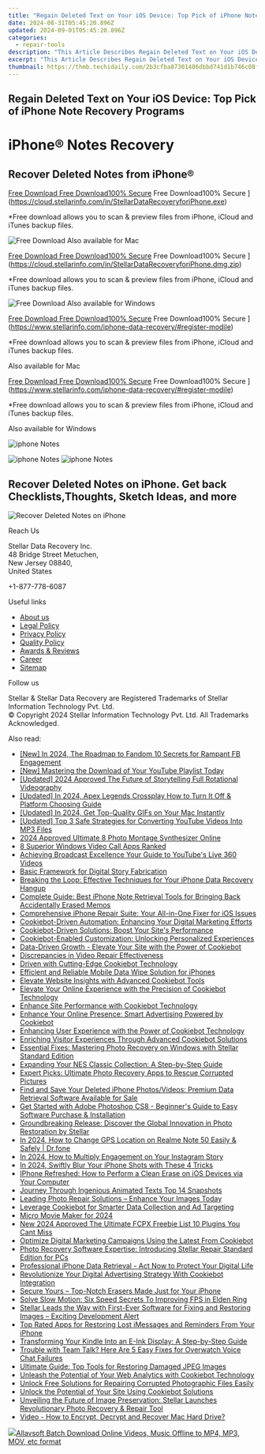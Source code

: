 ```yaml
---
title: "Regain Deleted Text on Your iOS Device: Top Pick of iPhone Note Recovery Programs"
date: 2024-08-31T05:45:20.896Z
updated: 2024-09-01T05:45:20.896Z
categories:
  - repair-tools
description: "This Article Describes Regain Deleted Text on Your iOS Device: Top Pick of iPhone Note Recovery Programs"
excerpt: "This Article Describes Regain Deleted Text on Your iOS Device: Top Pick of iPhone Note Recovery Programs"
thumbnail: https://thmb.techidaily.com/2b3cfba87301486dbbd741d1b746c08f2612d680177b5f240dd8a8230542393a.jpg
---
```


## Regain Deleted Text on Your iOS Device: Top Pick of iPhone Note Recovery Programs

# iPhone® Notes Recovery

## Recover Deleted Notes from iPhone®

[Free Download Free Download100% Secure](https://www.stellarinfo.com/gdc/iphone-recovery/images/win.png) Free Download100% Secure ](https://cloud.stellarinfo.com/in/StellarDataRecoveryforiPhone.exe)

 \*Free download allows you to scan & preview files from iPhone, iCloud and iTunes backup files.

![Free Download](https://www.stellarinfo.com/gdc/iphone-recovery/images/small-apple.png) Also available for Mac

[Free Download Free Download100% Secure](https://www.stellarinfo.com/gdc/iphone-recovery/images/mac.png) Free Download100% Secure ](https://cloud.stellarinfo.com/in/StellarDataRecoveryforiPhone.dmg.zip)

 \*Free download allows you to scan & preview files from iPhone, iCloud and iTunes backup files.

![Free Download](https://www.stellarinfo.com/gdc/iphone-recovery/images/small-windows.png) Also available for Windows

[Free Download Free Download100% Secure](https://www.stellarinfo.com/gdc/iphone-recovery/images/win.png) Free Download100% Secure ](https://www.stellarinfo.com/iphone-data-recovery/#register-modile)

 \*Free download allows you to scan & preview files from iPhone, iCloud and iTunes backup files.

 Also available for Mac

[Free Download Free Download100% Secure](https://www.stellarinfo.com/gdc/iphone-recovery/images/mac.png) Free Download100% Secure ](https://www.stellarinfo.com/iphone-data-recovery/#register-modile)

 \*Free download allows you to scan & preview files from iPhone, iCloud and iTunes backup files.

 Also available for Windows

![iphone Notes](https://www.stellarinfo.com/iphone-data-recovery/images/notes.png)

![iphone Notes](https://www.stellarinfo.com/iphone-data-recovery/images/notes.png) ![iphone Notes](https://www.stellarinfo.com/iphone-data-recovery/iphone-recovery/images/bg1-old.png)

## Recover Deleted Notes on iPhone. Get back Checklists,Thoughts, Sketch Ideas, and more

![Recover Deleted Notes on iPhone](https://www.stellarinfo.com/iphone-data-recovery/images/icon-note.png)

Reach Us

 Stellar Data Recovery Inc.  
 48 Bridge Street Metuchen,  
 New Jersey 08840,  
 United States

+1-877-778-6087

Useful links

* [About us](https://tools.techidaily.com/stellardata-recovery/buy-now/)
* [Legal Policy](https://tools.techidaily.com/stellardata-recovery/buy-now/)
* [Privacy Policy](https://tools.techidaily.com/stellardata-recovery/buy-now/)
* [Quality Policy](https://tools.techidaily.com/stellardata-recovery/buy-now/)
* [Awards & Reviews](https://tools.techidaily.com/stellardata-recovery/buy-now/)
* [Career](https://tools.techidaily.com/stellardata-recovery/buy-now/)
* [Sitemap](https://www.stellarinfo.com/sitemap.php)

Follow us

[](https://www.facebook.com/stellarinfo) [](https://twitter.com/stellarinfo) [](https://www.linkedin.com/company/stellardatarecovery/) [](https://www.youtube.com/user/stellarite)

 Stellar & Stellar Data Recovery are Registered Trademarks of Stellar Information Technology Pvt. Ltd.  
 © Copyright 2024 Stellar Information Technology Pvt. Ltd. All Trademarks Acknowledged.

<ins class="adsbygoogle"
     style="display:block"
     data-ad-format="autorelaxed"
     data-ad-client="ca-pub-7571918770474297"
     data-ad-slot="1223367746"></ins>



<ins class="adsbygoogle"
     style="display:block"
     data-ad-client="ca-pub-7571918770474297"
     data-ad-slot="8358498916"
     data-ad-format="auto"
     data-full-width-responsive="true"></ins>

<span class="atpl-alsoreadstyle">Also read:</span>
<div><ul>
<li><a href="https://facebook-video-recording.techidaily.com/new-in-2024-the-roadmap-to-fandom-10-secrets-for-rampant-fb-engagement/"><u>[New] In 2024, The Roadmap to Fandom  10 Secrets for Rampant FB Engagement</u></a></li>
<li><a href="https://facebook-video-share.techidaily.com/new-mastering-the-download-of-your-youtube-playlist-today/"><u>[New] Mastering the Download of Your YouTube Playlist Today</u></a></li>
<li><a href="https://fox-http.techidaily.com/updated-2024-approved-the-future-of-storytelling-full-rotational-videography/"><u>[Updated] 2024 Approved  The Future of Storytelling  Full Rotational Videography</u></a></li>
<li><a href="https://screen-video-capture.techidaily.com/updated-in-2024-apex-legends-crossplay-how-to-turn-it-off-and-platform-choosing-guide/"><u>[Updated] In 2024, Apex Legends Crossplay  How to Turn It Off & Platform Choosing Guide</u></a></li>
<li><a href="https://screen-sharing-recording.techidaily.com/updated-in-2024-get-top-quality-gifs-on-your-mac-instantly/"><u>[Updated] In 2024, Get Top-Quality GIFs on Your Mac Instantly</u></a></li>
<li><a href="https://eaxpv-info.techidaily.com/updated-top-3-safe-strategies-for-converting-youtube-videos-into-mp3-files/"><u>[Updated] Top 3 Safe Strategies for Converting YouTube Videos Into MP3 Files</u></a></li>
<li><a href="https://some-skills.techidaily.com/2024-approved-ultimate-8-photo-montage-synthesizer-online/"><u>2024 Approved  Ultimate 8 Photo Montage Synthesizer Online</u></a></li>
<li><a href="https://desktop-recording.techidaily.com/8-superior-windows-video-call-apps-ranked/"><u>8 Superior Windows Video Call Apps Ranked</u></a></li>
<li><a href="https://youtube-sure.techidaily.com/ving-broadcast-excellence-your-guide-to-youtubes-live-360-videos/"><u>Achieving Broadcast Excellence  Your Guide to YouTube's Live 360 Videos</u></a></li>
<li><a href="https://extra-resources.techidaily.com/basic-framework-for-digital-story-fabrication/"><u>Basic Framework for Digital Story Fabrication</u></a></li>
<li><a href="https://data-safeguard.techidaily.com/breaking-the-loop-effective-techniques-for-your-iphone-data-recovery-hangup/"><u>Breaking the Loop: Effective Techniques for Your iPhone Data Recovery Hangup</u></a></li>
<li><a href="https://data-safeguard.techidaily.com/complete-guide-best-iphone-note-retrieval-tools-for-bringing-back-accidentally-erased-memos/"><u>Complete Guide: Best iPhone Note Retrieval Tools for Bringing Back Accidentally Erased Memos</u></a></li>
<li><a href="https://data-safeguard.techidaily.com/comprehensive-iphone-repair-suite-your-all-in-one-fixer-for-ios-issues/"><u>Comprehensive iPhone Repair Suite: Your All-in-One Fixer for iOS Issues</u></a></li>
<li><a href="https://data-safeguard.techidaily.com/cookiebot-driven-automation-enhancing-your-digital-marketing-efforts/"><u>Cookiebot-Driven Automation: Enhancing Your Digital Marketing Efforts</u></a></li>
<li><a href="https://data-safeguard.techidaily.com/cookiebot-driven-solutions-boost-your-sites-performance/"><u>Cookiebot-Driven Solutions: Boost Your Site's Performance</u></a></li>
<li><a href="https://data-safeguard.techidaily.com/cookiebot-enabled-customization-unlocking-personalized-experiences/"><u>Cookiebot-Enabled Customization: Unlocking Personalized Experiences</u></a></li>
<li><a href="https://data-safeguard.techidaily.com/data-driven-growth-elevate-your-site-with-the-power-of-cookiebot/"><u>Data-Driven Growth - Elevate Your Site with the Power of Cookiebot</u></a></li>
<li><a href="https://data-wizards.techidaily.com/1720669176420-discrepancies-in-video-repair-effectiveness/"><u>Discrepancies in Video Repair Effectiveness</u></a></li>
<li><a href="https://data-safeguard.techidaily.com/driven-with-cutting-edge-cookiebot-technology/"><u>Driven with Cutting-Edge Cookiebot Technology</u></a></li>
<li><a href="https://data-safeguard.techidaily.com/efficient-and-reliable-mobile-data-wipe-solution-for-iphones/"><u>Efficient and Reliable Mobile Data Wipe Solution for iPhones</u></a></li>
<li><a href="https://data-safeguard.techidaily.com/elevate-website-insights-with-advanced-cookiebot-tools/"><u>Elevate Website Insights with Advanced Cookiebot Tools</u></a></li>
<li><a href="https://data-safeguard.techidaily.com/elevate-your-online-experience-with-the-precision-of-cookiebot-technology/"><u>Elevate Your Online Experience with the Precision of Cookiebot Technology</u></a></li>
<li><a href="https://data-safeguard.techidaily.com/enhance-site-performance-with-cookiebot-technology/"><u>Enhance Site Performance with Cookiebot Technology</u></a></li>
<li><a href="https://data-safeguard.techidaily.com/enhance-your-online-presence-smart-advertising-powered-by-cookiebot/"><u>Enhance Your Online Presence: Smart Advertising Powered by Cookiebot</u></a></li>
<li><a href="https://data-safeguard.techidaily.com/enhancing-user-experience-with-the-power-of-cookiebot-technology/"><u>Enhancing User Experience with the Power of Cookiebot Technology</u></a></li>
<li><a href="https://data-safeguard.techidaily.com/enriching-visitor-experiences-through-advanced-cookiebot-solutions/"><u>Enriching Visitor Experiences Through Advanced Cookiebot Solutions</u></a></li>
<li><a href="https://data-safeguard.techidaily.com/essential-fixes-mastering-photo-recovery-on-windows-with-stellar-standard-edition/"><u>Essential Fixes: Mastering Photo Recovery on Windows with Stellar Standard Edition</u></a></li>
<li><a href="https://buynow-marvelous.techidaily.com/expanding-your-nes-classic-collection-a-step-by-step-guide/"><u>Expanding Your NES Classic Collection: A Step-by-Step Guide</u></a></li>
<li><a href="https://data-safeguard.techidaily.com/expert-picks-ultimate-photo-recovery-apps-to-rescue-corrupted-pictures/"><u>Expert Picks: Ultimate Photo Recovery Apps to Rescue Corrupted Pictures</u></a></li>
<li><a href="https://data-safeguard.techidaily.com/find-and-save-your-deleted-iphone-photosvideos-premium-data-retrieval-software-available-for-sale/"><u>Find and Save Your Deleted iPhone Photos/Videos: Premium Data Retrieval Software Available for Sale</u></a></li>
<li><a href="https://data-safeguard.techidaily.com/get-started-with-adobe-photoshop-cs8-beginners-guide-to-easy-software-purchase-and-installation/"><u>Get Started with Adobe Photoshop CS8 - Beginner's Guide to Easy Software Purchase & Installation</u></a></li>
<li><a href="https://data-safeguard.techidaily.com/groundbreaking-release-discover-the-global-innovation-in-photo-restoration-by-stellar/"><u>Groundbreaking Release: Discover the Global Innovation in Photo Restoration by Stellar</u></a></li>
<li><a href="https://location-social.techidaily.com/in-2024-how-to-change-gps-location-on-realme-note-50-easily-and-safely-drfone-by-drfone-virtual-android/"><u>In 2024, How to Change GPS Location on Realme Note 50 Easily & Safely | Dr.fone</u></a></li>
<li><a href="https://instagram-video-recordings.techidaily.com/in-2024-how-to-multiply-engagement-on-your-instagram-story/"><u>In 2024, How to Multiply Engagement on Your Instagram Story</u></a></li>
<li><a href="https://some-skills.techidaily.com/in-2024-swiftly-blur-your-iphone-shots-with-these-4-tricks/"><u>In 2024, Swiftly Blur Your iPhone Shots with These 4 Tricks</u></a></li>
<li><a href="https://data-safeguard.techidaily.com/iphone-refreshed-how-to-perform-a-clean-erase-on-ios-devices-via-your-computer/"><u>IPhone Refreshed: How to Perform a Clean Erase on iOS Devices via Your Computer</u></a></li>
<li><a href="https://extra-hints.techidaily.com/journey-through-ingenious-animated-texts-top-14-snapshots/"><u>Journey Through Ingenious Animated Texts  Top 14 Snapshots</u></a></li>
<li><a href="https://data-safeguard.techidaily.com/leading-photo-repair-solutions-enhance-your-images-today/"><u>Leading Photo Repair Solutions – Enhance Your Images Today</u></a></li>
<li><a href="https://data-safeguard.techidaily.com/leverage-cookiebot-for-smarter-data-collection-and-ad-targeting/"><u>Leverage Cookiebot for Smarter Data Collection and Ad Targeting</u></a></li>
<li><a href="https://youtube-data.techidaily.com/-movie-maker-for-2024/"><u>Micro Movie Maker for 2024</u></a></li>
<li><a href="https://ai-video-tools.techidaily.com/new-2024-approved-the-ultimate-fcpx-freebie-list-10-plugins-you-cant-miss/"><u>New 2024 Approved The Ultimate FCPX Freebie List 10 Plugins You Cant Miss</u></a></li>
<li><a href="https://data-safeguard.techidaily.com/optimize-digital-marketing-campaigns-using-the-latest-from-cookiebot/"><u>Optimize Digital Marketing Campaigns Using the Latest From Cookiebot</u></a></li>
<li><a href="https://data-safeguard.techidaily.com/photo-recovery-software-expertise-introducing-stellar-repair-standard-edition-for-pcs/"><u>Photo Recovery Software Expertise: Introducing Stellar Repair Standard Edition for PCs</u></a></li>
<li><a href="https://data-safeguard.techidaily.com/professional-iphone-data-retrieval-act-now-to-protect-your-digital-life/"><u>Professional iPhone Data Retrieval - Act Now to Protect Your Digital Life</u></a></li>
<li><a href="https://data-safeguard.techidaily.com/revolutionize-your-digital-advertising-strategy-with-cookiebot-integration/"><u>Revolutionize Your Digital Advertising Strategy With Cookiebot Integration</u></a></li>
<li><a href="https://data-safeguard.techidaily.com/secure-yours-top-notch-erasers-made-just-for-your-iphone/"><u>Secure Yours – Top-Notch Erasers Made Just for Your iPhone</u></a></li>
<li><a href="https://win-able.techidaily.com/solve-slow-motion-six-speed-secrets-to-improving-fps-in-elden-ring/"><u>Solve Slow Motion: Six Speed Secrets To Improving FPS in Elden Ring</u></a></li>
<li><a href="https://data-safeguard.techidaily.com/stellar-leads-the-way-with-first-ever-software-for-fixing-and-restoring-images-exciting-development-alert/"><u>Stellar Leads the Way with First-Ever Software for Fixing and Restoring Images – Exciting Development Alert</u></a></li>
<li><a href="https://data-safeguard.techidaily.com/top-rated-apps-for-restoring-lost-imessages-and-reminders-from-your-iphone/"><u>Top Rated Apps for Restoring Lost iMessages and Reminders From Your iPhone</u></a></li>
<li><a href="https://hardware-reviews.techidaily.com/transforming-your-kindle-into-an-e-ink-display-a-step-by-step-guide/"><u>Transforming Your Kindle Into an E-Ink Display: A Step-by-Step Guide</u></a></li>
<li><a href="https://common-error.techidaily.com/trouble-with-team-talk-here-are-5-easy-fixes-for-overwatch-voice-chat-failures/"><u>Trouble with Team Talk? Here Are 5 Easy Fixes for Overwatch Voice Chat Failures</u></a></li>
<li><a href="https://data-safeguard.techidaily.com/ultimate-guide-top-tools-for-restoring-damaged-jpeg-images/"><u>Ultimate Guide: Top Tools for Restoring Damaged JPEG Images</u></a></li>
<li><a href="https://data-safeguard.techidaily.com/unleash-the-potential-of-your-web-analytics-with-cookiebot-technology/"><u>Unleash the Potential of Your Web Analytics with Cookiebot Technology</u></a></li>
<li><a href="https://data-safeguard.techidaily.com/unlock-free-solutions-for-repairing-corrupted-photographic-files-easily/"><u>Unlock Free Solutions for Repairing Corrupted Photographic Files Easily</u></a></li>
<li><a href="https://data-safeguard.techidaily.com/unlock-the-potential-of-your-site-using-cookiebot-solutions/"><u>Unlock the Potential of Your Site Using Cookiebot Solutions</u></a></li>
<li><a href="https://data-safeguard.techidaily.com/unveiling-the-future-of-image-preservation-stellar-launches-revolutionary-photo-recovery-and-repair-tool/"><u>Unveiling the Future of Image Preservation: Stellar Launches Revolutionary Photo Recovery & Repair Tool</u></a></li>
<li><a href="https://data-safeguard.techidaily.com/video-how-to-encrypt-decrypt-and-recover-mac-hard-drive/"><u>Video - How to Encrypt, Decrypt and Recover Mac Hard Drive?</u></a></li>
</ul></div>

<!-- affiliate ads begin -->
<a href="https://secure.2checkout.com/order/checkout.php?PRODS=4631056&QTY=1&AFFILIATE=108875&CART=1"><img src="https://secure.avangate.com/images/merchant/997e65474a248252883b485717f7d098/products/buy-windows.png" border="0">Allavsoft Batch Download Online Videos, Music Offline to MP4, MP3, MOV, etc format </a>
<!-- affiliate ads end -->